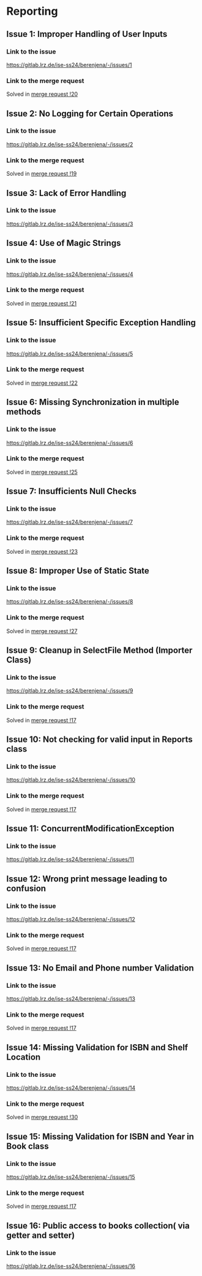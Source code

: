 # Reporting

## Issue 1: Improper Handling of User Inputs
### Link to the issue
https://gitlab.lrz.de/ise-ss24/berenjena/-/issues/1
### Link to the merge request
Solved in [merge request !20](https://gitlab.lrz.de/ise-ss24/berenjena/-/merge_requests/20)

## Issue 2: No Logging for Certain Operations
### Link to the issue
https://gitlab.lrz.de/ise-ss24/berenjena/-/issues/2
### Link to the merge request
Solved in [merge request !19](https://gitlab.lrz.de/ise-ss24/berenjena/-/merge_requests/19)

## Issue 3: Lack of Error Handling
### Link to the issue
https://gitlab.lrz.de/ise-ss24/berenjena/-/issues/3

## Issue 4: Use of Magic Strings
### Link to the issue
https://gitlab.lrz.de/ise-ss24/berenjena/-/issues/4
### Link to the merge request
Solved in [merge request !21](https://gitlab.lrz.de/ise-ss24/berenjena/-/merge_requests/21)

## Issue 5: Insufficient Specific Exception Handling
### Link to the issue
https://gitlab.lrz.de/ise-ss24/berenjena/-/issues/5
### Link to the merge request
Solved in [merge request !22](https://gitlab.lrz.de/ise-ss24/berenjena/-/merge_requests/22)

## Issue 6: Missing Synchronization in multiple methods
### Link to the issue
https://gitlab.lrz.de/ise-ss24/berenjena/-/issues/6
### Link to the merge request
Solved in [merge request !25](https://gitlab.lrz.de/ise-ss24/berenjena/-/merge_requests/25)

## Issue 7: Insufficients Null Checks
### Link to the issue
https://gitlab.lrz.de/ise-ss24/berenjena/-/issues/7
### Link to the merge request
Solved in [merge request !23](https://gitlab.lrz.de/ise-ss24/berenjena/-/merge_requests/23)

## Issue 8: Improper Use of Static State
### Link to the issue
https://gitlab.lrz.de/ise-ss24/berenjena/-/issues/8
### Link to the merge request
Solved in [merge request !27](https://gitlab.lrz.de/ise-ss24/berenjena/-/merge_requests/27)

## Issue 9: Cleanup in SelectFile Method (Importer Class)
### Link to the issue
https://gitlab.lrz.de/ise-ss24/berenjena/-/issues/9
### Link to the merge request
Solved in [merge request !17](https://gitlab.lrz.de/ise-ss24/berenjena/-/merge_requests/17)

## Issue 10: Not checking for valid input in Reports class
### Link to the issue
https://gitlab.lrz.de/ise-ss24/berenjena/-/issues/10
### Link to the merge request
Solved in [merge request !17](https://gitlab.lrz.de/ise-ss24/berenjena/-/merge_requests/17)

## Issue 11: ConcurrentModificationException
### Link to the issue
https://gitlab.lrz.de/ise-ss24/berenjena/-/issues/11


## Issue 12: Wrong print message leading to confusion
### Link to the issue
https://gitlab.lrz.de/ise-ss24/berenjena/-/issues/12
### Link to the merge request
Solved in [merge request !17](https://gitlab.lrz.de/ise-ss24/berenjena/-/merge_requests/17)

## Issue 13: No Email and Phone number Validation
### Link to the issue
https://gitlab.lrz.de/ise-ss24/berenjena/-/issues/13
### Link to the merge request
Solved in [merge request !17](https://gitlab.lrz.de/ise-ss24/berenjena/-/merge_requests/17)

## Issue 14: Missing Validation for ISBN and Shelf Location
### Link to the issue
https://gitlab.lrz.de/ise-ss24/berenjena/-/issues/14
### Link to the merge request
Solved in [merge request !30](https://gitlab.lrz.de/ise-ss24/berenjena/-/merge_requests/30)

## Issue 15: Missing Validation for ISBN and Year in Book class
### Link to the issue
https://gitlab.lrz.de/ise-ss24/berenjena/-/issues/15
### Link to the merge request
Solved in [merge request !17](https://gitlab.lrz.de/ise-ss24/berenjena/-/merge_requests/17)

## Issue 16: Public access to books collection( via getter and setter)
### Link to the issue
https://gitlab.lrz.de/ise-ss24/berenjena/-/issues/16
